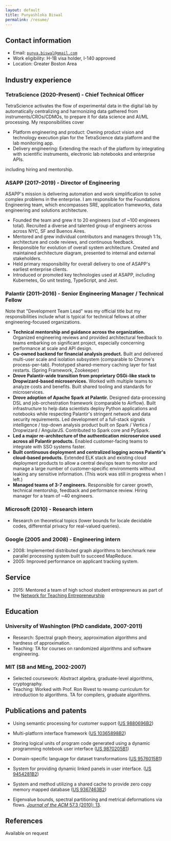 ```yaml
---
layout: default
title: Punyashloka Biswal
permalink: /resume/
---
```


## Contact information

- Email: [`punya.biswal@gmail.com`](mailto:punya.biswal@gmail.com)
- Work eligibility: H-1B visa holder, I-140 approved
- Location: Greater Boston Area

## Industry experience

### TetraScience (2020-Present) - Chief Technical Officer

TetraScience activates the flow of experimental data in the digital lab by automatically centralizing and harmonizing data gathered from instruments/CROs/CDMOs, to prepare it for data science and AI/ML processing. My responsibilities cover

- Platform engineering and product: Owning product vision and technology execution plan for the TetraScience data platform and the lab monitoring app.
- Delivery engineering: Extending the reach of the platform by integrating with scientific instruments, electronic lab notebooks and enterprise APIs.

including hiring and mentorship.

### ASAPP (2017–2019) - Director of Engineering

ASAPP's mission is delivering automation and work simplification to solve complex problems in the enterprise. I am responsible for the Foundations Engineering team, which encompasses SRE, application frameworks, data engineering and solutions architecture.

- Founded the team and grew it to 20 engineers (out of ~100 engineers total). Recruited a diverse and talented group of engineers across  across NYC, SF and Buenos Aires.
- Mentored and grew individual contributors and managers through 1:1s, architecture and code reviews, and continuous feedback.
- Responsible for evolution of overall system architecture. Created and maintained architecture diagram, presented to internal and external stakeholders.
- Held primary responsibility for overall delivery to one of ASAPP's earliest enterprise clients.
- Introduced or promoted key technologies used at ASAPP, including Kubernetes, Go unit testing, TypeScript, and Jest.

### Palantir (2011–2016) - Senior Engineering Manager / Technical Fellow

Note that "Development Team Lead" was my official title but my responsibilities include what is typical for technical fellows at other engineering-focused organizations.
- **Technical mentorship and guidance across the organization.** Organized engineering reviews and provided architectural feedback to teams embarking on significant project, especially concerning performance at scale and API design.
- **Co-owned backend for financial analysis product.** Built and delivered multi-user scale and isolation subsystem (comparable to Chrome's process-per-tab). Prototyped shared-memory caching layer for fast restarts. (Spring Framework, Zookeeper)
- **Drove Palantir-wide transition from proprietary OSGi-like stack to Dropwizard-based microservices.** Worked with multiple teams to analyze costs and benefits. Built shared tooling and standards for microservices.
- **Drove adoption of Apache Spark at Palantir.** Designed data-processing DSL and job-orchestration framework (comparable to Airflow). Built infrastructure to help data scientists deploy Python applications and notebooks while respecting Palantir's stringent network and data security requirements. Led development of a full-stack signals intelligence / top-down analysis product built on Spark / Vertica / Dropwizard / AngularJS. Contributed to Spark core and PySpark.
- **Led a major re-architecture of the authentication microservice used across all Palantir products.** Enabled customer-facing teams to integrate with SSO systems faster.
- **Built continuous deployment and centralized logging across Palantir's cloud-based products.** Extended ELK stack and existing cloud deployment products to allow a central dev/ops team to monitor and manage a large number of customer-specific environments without leaking any sensitive information. (This work was still in progress when I left.)
- **Managed teams of 3-7 engineers.** Responsible for career growth, technical mentorship, feedback and performance review. Hiring manager for a team of ~40 engineers.

### Microsoft (2010) - Research intern

- Research on theoretical topics (lower bounds for locale decidable codes, differential privacy for real-valued queries).

### Google (2005 and 2008) - Engineering intern

- 2008: Implemented distributed graph algorithms to benchmark new parallel processing system built to succeed MapReduce.
- 2005: Improved performance on applicant tracking system.

## Service

- 2015: Mentored a team of high school student entrepreneurs as part of the [Network for Teaching Entrepreneurship](https://www.nfte.com/)

## Education

### University of Washington (PhD candidate, 2007-2011)

- Research: Spectral graph theory, approximation algorithms and hardness of approximation.
- Teaching: TA for courses on randomized algorithms and software engineering.

### MIT (SB and MEng, 2002-2007)

- Selected coursework: Abstract algebra, graduate-level algorithms, cryptography.
- Teaching: Worked with Prof. Ron Rivest to revamp curriculum for introduction to algorithms. TA for compilers, graduate algorithms.

## Publications and patents

- Using semantic processing for customer support ([US 9880696B2](https://patents.google.com/patent/US10083451B2))
- Multi-platform interface framework ([US 10365898B2](https://patents.google.com/patent/US10365898B2))
- Storing logical units of program code generated using a dynamic programming notebook user interface ([US 9870205B1](https://patents.google.com/patent/US9870205B1))
- Domain-specific language for dataset transformations ([US 9576015B1](https://patents.google.com/patent/US9576015B1))
- System for providing dynamic linked panels in user interface. ([US 9454281B2](https://patents.google.com/patent/US9454281B2))
- System and method utilizing a shared cache to provide zero copy memory mapped database ([US 9367463B2](https://patents.google.com/patent/US9367463B2))

- Eigenvalue bounds, spectral partitioning and metrical deformations via flows. [*Journal of the ACM* 57.3 (2010): 13](http://dx.doi.org/10.1145/1706591.1706593).

## References

Available on request
